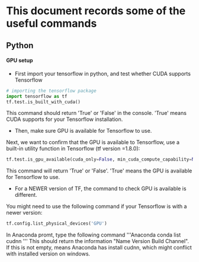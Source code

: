 # This document records some of the useful commands


## Python


#### GPU setup

* First import your tensorflow in python, and test whether CUDA supports Tensorflow

```python
# importing the tensorflow package
import tensorflow as tf
tf.test.is_built_with_cuda()
```
This command should return 'True' or 'False' in the console. 'True' means CUDA supports for your Tensorflow installation. 


* Then, make sure GPU is available for Tensorflow to use.

Next, we want to confirm that the GPU is available to Tensorflow, use a built-in utility function in Tensorflow (tf version =1.8.0):
```python
tf.test.is_gpu_available(cuda_only=False, min_cuda_compute_capability=None)
```
This command will return 'True' or 'False'. 'True' means the GPU is available for Tensorflow to use. 

* For a NEWER version of TF, the command to check GPU is available is different.

You might need to use the following command if your Tensorflow is with a newer version:
```python
tf.config.list_physical_devices('GPU')
```

In Anaconda promt, type the following command
'''Anaconda
conda list cudnn
'''
This should return the information "Name Version Build Channel". If this is not empty, means Anaconda has install cudnn, which might conflict with installed version on windows. 
